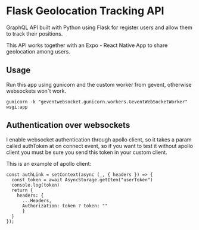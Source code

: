 # Flask Geolocation Tracking API

GraphQL API built with Python using Flask for register users and allow them to track their positions.

This API works together with an Expo - React Native App to share geolocation among users.

## Usage

Run this app using gunicorn and the custom worker from gevent, otherwise websockets won`t work.

```
gunicorn -k "geventwebsocket.gunicorn.workers.GeventWebSocketWorker" wsgi:app
```

## Authentication over websockets

I enable websocket authentication through apollo client, so it takes a param called authToken at on connect event, so if you want to test it without apollo client you must be sure you send this token in your custom client. 

This is an example of apollo client:

```
const authLink = setContext(async (_, { headers }) => {
  const token = await AsyncStorage.getItem("userToken")
  console.log(token)
  return {
    headers: {
      ...Headers,
      Authorization: token ? token: ""  
      }
  }
});
```